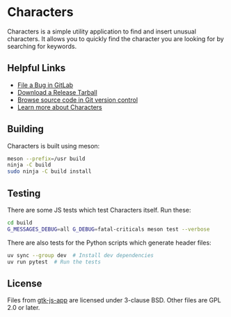 # Characters

Characters is a simple utility application to find and insert unusual
characters.  It allows you to quickly find the character you are
looking for by searching for keywords.

## Helpful Links
 * [File a Bug in GitLab](https://gitlab.gnome.org/GNOME/gnome-characters/issues)
 * [Download a Release Tarball](https://download.gnome.org/sources/gnome-characters/)
 * [Browse source code in Git version control](https://gitlab.gnome.org/GNOME/gnome-characters)
 * [Learn more about Characters](https://apps.gnome.org/Characters/)

## Building

Characters is built using meson:
```sh
meson --prefix=/usr build
ninja -C build
sudo ninja -C build install
```

## Testing

There are some JS tests which test Characters itself. Run these:

```sh
cd build
G_MESSAGES_DEBUG=all G_DEBUG=fatal-criticals meson test --verbose
```

There are also tests for the Python scripts which generate header files:

```sh
uv sync --group dev  # Install dev dependencies
uv run pytest  # Run the tests
```

## License

Files from [gtk-js-app](https://github.com/gcampax/gtk-js-app) are
licensed under 3-clause BSD.  Other files are GPL 2.0 or later.
